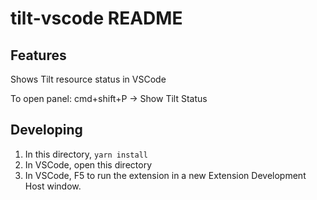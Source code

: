 # tilt-vscode README

## Features

Shows Tilt resource status in VSCode

To open panel: cmd+shift+P -> Show Tilt Status


## Developing

1. In this directory, `yarn install`
2. In VSCode, open this directory
3. In VSCode, F5 to run the extension in a new Extension Development Host window.
